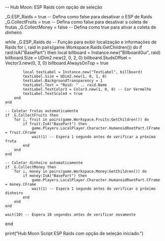 -- Hub Moon: ESP Raids com opção de seleção

_G.ESP_Raids = true -- Defina como false para desativar o ESP de Raids
_G.CollectFruits = true -- Defina como false para desativar a coleta de frutas
_G.CollectMoney = false -- Defina como true para ativar a coleta de dinheiro

while _G.ESP_Raids do
    -- Função para exibir localização e informações de Raids
    for i, raid in pairs(game.Workspace.Raids:GetChildren()) do
        if raid:IsA("BasePart") then
            local billboard = Instance.new("BillboardGui", raid)
            billboard.Size = UDim2.new(2, 0, 2, 0)
            billboard.StudsOffset = Vector3.new(0, 3, 0)
            billboard.AlwaysOnTop = true

            local textLabel = Instance.new("TextLabel", billboard)
            textLabel.Size = UDim2.new(1, 0, 1, 0)
            textLabel.BackgroundTransparency = 1
            textLabel.Text = "Raid: " .. raid.Name
            textLabel.TextColor3 = Color3.new(1, 0, 0) -- Cor Vermelho
            textLabel.TextScaled = true
        end
    end
    
    -- Coletar frutas automaticamente
    if _G.CollectFruits then
        for i, fruit in pairs(game.Workspace.Fruits:GetChildren()) do
            if fruit:IsA("BasePart") then
                game.Players.LocalPlayer.Character.HumanoidRootPart.CFrame = fruit.CFrame
                wait(1) -- Espera 1 segundo antes de verificar a próxima fruta
            end
        end
    end
    
    -- Coletar dinheiro automaticamente
    if _G.CollectMoney then
        for i, money in pairs(game.Workspace.Money:GetChildren()) do
            if money:IsA("BasePart") then
                game.Players.LocalPlayer.Character.HumanoidRootPart.CFrame = money.CFrame
                wait(1) -- Espera 1 segundo antes de verificar o próximo dinheiro
            end
        end
    end

    wait(10) -- Espera 10 segundos antes de verificar novamente
end

print("Hub Moon Script ESP Raids com opção de seleção iniciado.")
